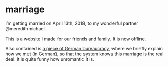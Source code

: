 # marriage

I’m getting married on April 13th, 2018, to my wonderful partner @meredithmichael.

This is a website I made for our friends and family. It is now offline.

Also contained is [a piece of German bureaucracy](https://github.com/hellerve/marriage/blob/master/schreiben_zum_kennenlernen.pdf),
where we briefly explain how we met (in German), so that the system knows this
marriage is the real deal. It is quite funny how unromantic it is.
